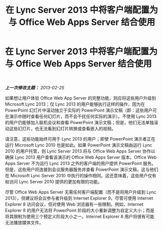 ﻿---
title: 在 Lync Server 2013 中将客户端配置为与 Office Web Apps Server 结合使用
TOCTitle: 将客户端配置为与 Office Web Apps Server 结合使用
ms:assetid: e5eaead7-0b32-42fb-97eb-ca203af59a9d
ms:mtpsurl: https://technet.microsoft.com/zh-cn/library/JJ205339(v=OCS.15)
ms:contentKeyID: 49314561
ms.date: 05/19/2016
mtps_version: v=OCS.15
ms.translationtype: HT
---

# 在 Lync Server 2013 中将客户端配置为与 Office Web Apps Server 结合使用

 

_**上一次修改主题：** 2013-02-25_

如果想让用户体验 Office Web App Server 的完整功能，则应将这些用户升级到 Microsoft Lync 2013；仅 Lync 2013 的用户能够执行这样的操作，因为在 PowerPoint 幻灯片中滚动独立于实际的 PowerPoint 演示文稿（即：这些用户可在演示中随时查看任何幻灯片，而不会干扰任何实际的演示）。不使用 Lync 2013 的用户仍能够加入联机会议和查看 PowerPoint 演示文稿；但是，他们无法单独滚动这些幻灯片，也无法看到幻灯片转换或查看嵌入的视频。

请注意，这些功能始终可用于 Lync 2013 的用户；即使 PowerPoint 演示者正在运行 Microsoft Lync 2010 也是如此。如果 PowerPoint 演示文稿由运行 Lync 2010 的用户托管，则 Lync Server 2013 将与 Office Web Apps Server 协作以确保 Lync 2013 用户查看该演示的 Office Web Apps Server 版本。Office Web Apps Server 不为运行 Lync 2013 之外的客户端的用户提供 PowerPoint 服务。但是，这些用户将连接到会议服务器服务并查看 PowerPoint 演示文稿，这与他们在 Microsoft Lync Server 2010 中执行的操作相同。这还意味着，这些用户仅有权访问 Lync Server 2010 提供的更加有限的功能。

尽管 Office Web Apps Server 无需任何客户端配置（而不是将用户升级到 Lync 2013），但建议将会议参与者升级到 Internet Explorer 9。尽管可使用 Internet Explorer 8 访问会议，但对使用 Web 浏览器有一些限制。例如，Internet Explorer 8 的用户无法将 PowerPoint 阶段的大小重新调整为自定义大小；而是将其限制为使用三个预定义阶段大小之一。Internet Explorer 8 用户将很有可能无法播放媒体文件。

